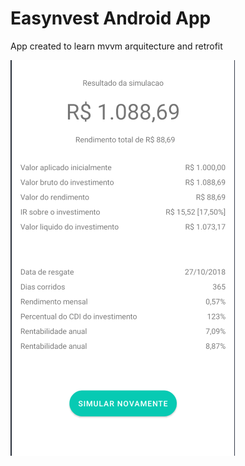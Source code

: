 # Easynvest Android App
App created to learn mvvm arquitecture and retrofit

![alt text](https://raw.githubusercontent.com/ThyagoLuisBorges/easynvestandroidtest/master/app/sampledata/pictures/preview.png)
